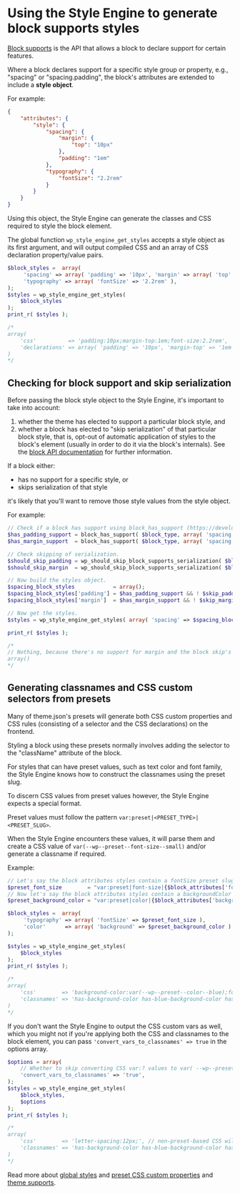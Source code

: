 # Using the Style Engine to generate block supports styles

[Block supports](https://developer.wordpress.org/block-editor/reference-guides/block-api/block-supports/) is the API that allows a block to declare support for certain features.

Where a block declares support for a specific style group or property, e.g., "spacing" or "spacing.padding", the block's attributes are extended to include a **style object**.

For example:

```json
{
    "attributes": {
        "style": {
            "spacing": {
                "margin": {
                    "top": "10px"
                },
                "padding": "1em"
            },
            "typography": {
                "fontSize": "2.2rem"
            }
        }
    }
}
```

Using this object, the Style Engine can generate the classes and CSS required to style the block element.

The global function `wp_style_engine_get_styles` accepts a style object as its first argument, and will output compiled CSS and an array of CSS declaration property/value pairs.

```php
$block_styles =  array(
     'spacing' => array( 'padding' => '10px', 'margin' => array( 'top' => '1em') ),
     'typography' => array( 'fontSize' => '2.2rem' ),
);
$styles = wp_style_engine_get_styles(
    $block_styles
);
print_r( $styles );

/*
array(
    'css'          => 'padding:10px;margin-top:1em;font-size:2.2rem',
    'declarations' => array( 'padding' => '10px', 'margin-top' => '1em', 'font-size' => '2.2rem' )
)
*/
```

## Checking for block support and skip serialization

Before passing the block style object to the Style Engine, it's important to take into account:

1. whether the theme has elected to support a particular block style, and
2. whether a block has elected to "skip serialization" of that particular block style, that is, opt-out of automatic application of styles to the block's element (usually in order to do it via the block's internals). See the [block API documentation](https://developer.wordpress.org/block-editor/explanations/architecture/styles/#block-supports-api) for further information.

If a block either:

- has no support for a specific style, or 
- skips serialization of that style

it's likely that you'll want to remove those style values from the style object.

For example:

```php
// Check if a block has support using block_has_support (https://developer.wordpress.org/reference/functions/block_has_support/)
$has_padding_support = block_has_support( $block_type, array( 'spacing', 'padding' ), false ); // Returns true.
$has_margin_support  = block_has_support( $block_type, array( 'spacing', 'margin' ), false ); // Returns false.

// Check skipping of serialization.
$should_skip_padding = wp_should_skip_block_supports_serialization( $block_type, 'spacing', 'padding' ); // Returns true.
$should_skip_margin  = wp_should_skip_block_supports_serialization( $block_type, 'spacing', 'margin' ); // Returns false.

// Now build the styles object.
$spacing_block_styles            = array();
$spacing_block_styles['padding'] = $has_padding_support && ! $skip_padding ? _wp_array_get( $block_attributes['style'], array( 'spacing', 'padding' ), null ) : null;
$spacing_block_styles['margin']  = $has_margin_support && ! $skip_margin ? _wp_array_get( $block_attributes['style'], array( 'spacing', 'margin' ), null ) : null;

// Now get the styles.
$styles = wp_style_engine_get_styles( array( 'spacing' => $spacing_block_styles ) );

print_r( $styles );

/*
// Nothing, because there's no support for margin and the block skip's serialization for padding.
array()
*/
```

## Generating classnames and CSS custom selectors from presets

Many of theme.json's presets will generate both CSS custom properties and CSS rules (consisting of a selector and the CSS declarations) on the frontend.

Styling a block using these presets normally involves adding the selector to the "className" attribute of the block.

For styles that can have preset values, such as text color and font family, the Style Engine knows how to construct the classnames using the preset slug.

To discern CSS values from preset values however, the Style Engine expects a special format.

Preset values must follow the pattern `var:preset|<PRESET_TYPE>|<PRESET_SLUG>`.

When the Style Engine encounters these values, it will parse them and create a CSS value of `var(--wp--preset--font-size--small)` and/or generate a classname if required.

Example:

```php
// Let's say the block attributes styles contain a fontSize preset slug of "small".
$preset_font_size        = "var:preset|font-size|{$block_attributes['fontSize']}";
// Now let's say the block attributes styles contain a backgroundColor preset slug of "blue".
$preset_background_color = "var:preset|color|{$block_attributes['backgroundColor']}";

$block_styles =  array(
     'typography' => array( 'fontSize' => $preset_font_size ),
     'color'      => array( 'background' => $preset_background_color )
);

$styles = wp_style_engine_get_styles(
    $block_styles
);
print_r( $styles );

/*
array(
    'css'        => 'background-color:var(--wp--preset--color--blue);font-size:var(--wp--preset--font-size--small);',
    'classnames' => 'has-background-color has-blue-background-color has-small-font-size',
)
*/
```

If you don't want the Style Engine to output the CSS custom vars as well, which you might not if you're applying both the CSS and classnames to the block element, you can pass `'convert_vars_to_classnames' => true` in the options array.

```php
$options = array(
    // Whether to skip converting CSS var:? values to var( --wp--preset--* ) values. Default is `false`.
    'convert_vars_to_classnames' => 'true',
);
$styles = wp_style_engine_get_styles(
    $block_styles,
    $options
);
print_r( $styles );

/*
array(
    'css'        => 'letter-spacing:12px;', // non-preset-based CSS will still be compiled.
    'classnames' => 'has-background-color has-blue-background-color has-small-font-size',
)
*/
```

Read more about [global styles](https://developer.wordpress.org/block-editor/explanations/architecture/styles/#global-styles) and [preset CSS custom properties](https://developer.wordpress.org/block-editor/how-to-guides/themes/theme-json/#css-custom-properties-presets-custom) and [theme supports](https://developer.wordpress.org/block-editor/how-to-guides/themes/theme-support/).
